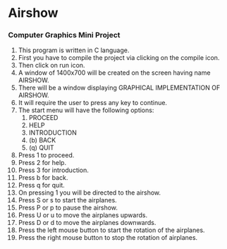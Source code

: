 # Airshow
### Computer Graphics Mini Project<br>

1. This program is written in C language.
2. First you have to compile the project via clicking on the compile icon.
3. Then click on run icon. 
4. A window of 1400x700 will be created on the screen having name AIRSHOW.
5. There will be a window displaying GRAPHICAL IMPLEMENTATION OF AIRSHOW.
6. It will require the user to press any key to continue.
7. The start menu will have the following options:
    1. PROCEED
    2. HELP
    3. INTRODUCTION
    4. (b) BACK
    5. (q) QUIT
8. Press 1 to proceed.
9. Press 2 for help.
10. Press 3 for introduction.
11. Press b for back.
12. Press q for quit.
13. On pressing 1 you will be directed to the airshow.
14. Press S or s to start the airplanes.
15. Press P or p to pause the airshow.
16. Press U or u to move the airplanes upwards.
17. Press D or d to move the airplanes downwards.
18. Press the left mouse button to start the rotation of the airplanes.
19. Press the right mouse button to stop the rotation of airplanes.

